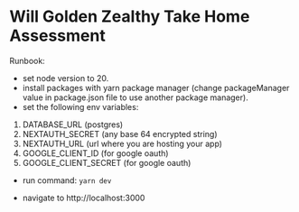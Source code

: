 # Will Golden Zealthy Take Home Assessment

Runbook:

- set node version to 20.
- install packages with yarn package manager (change packageManager value in package.json file to use another package manager).
- set the following env variables:

1. DATABASE_URL (postgres)
2. NEXTAUTH_SECRET (any base 64 encrypted string)
3. NEXTAUTH_URL (url where you are hosting your app)
4. GOOGLE_CLIENT_ID (for google oauth)
5. GOOGLE_CLIENT_SECRET (for google oauth)

- run command:
  `yarn dev`

- navigate to http://localhost:3000
